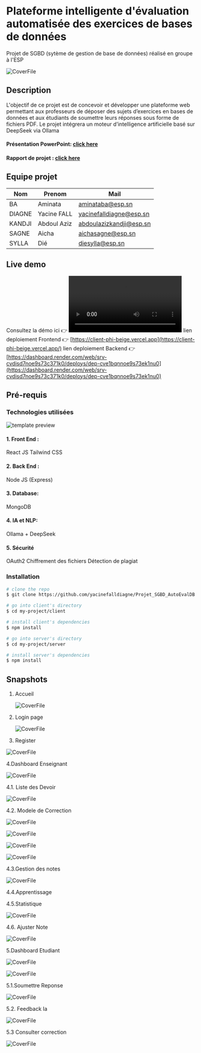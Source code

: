 # Plateforme intelligente d'évaluation automatisée des exercices de bases de données

Projet de SGBD (sytème de gestion de base de données) réalisé en groupe à l'ESP

![CoverFile](screenshots/cover.png)

## Description

L'objectif de ce projet est de concevoir et développer une plateforme web permettant aux professeurs de déposer des sujets d’exercices en bases de données et aux étudiants de soumettre leurs réponses sous forme de fichiers PDF. Le projet intégrera un moteur d’intelligence artificielle basé sur DeepSeek via Ollama

#### Présentation PowerPoint: [click here](https://docs.google.com/presentation/d/1d46KOFQ03woHup8jB9OGuX279hMweZSu3i3uLnbdmrg/edit?usp=sharing) <br>

#### Rapport de projet : [click here](https://docs.google.com/document/d/1mHV5iMTsdMGgk3-IY0vaUpcdU9FVqR830LmGinHtauU/edit?usp=sharing)

## Equipe projet

| Nom    | Prenom      | Mail                                                      |
| ------ | ----------- | --------------------------------------------------------- |
| BA     | Aminata     | [aminataba@esp.sn](mailto:aminataba@esp.sn)               |
| DIAGNE | Yacine FALL | [yacinefalldiagne@esp.sn](mailto:yacinefalldiagne@esp.sn) |
| KANDJI | Abdoul Aziz | [abdoulazizkandji@esp.sn](mailto:abdoulazizkandji@esp.sn) |
| SAGNE  | Aicha       | [aichasagne@esp.sn](mailto:aichasagne@esp.sn)             |
| SYLLA  | Dié         | [diesylla@esp.sn](mailto:diesylla@esp.sn)                 |

## Live demo

Consultez la démo ici 👉️     ![CoverFile](screenshots/sgbd.wmv) 
lien deploiement Frontend 👉️ [https://client-phi-beige.vercel.app](https://client-phi-beige.vercel.app/) 
lien deploiement Backend 👉️ [https://dashboard.render.com/web/srv-cvdisd7noe9s73c371k0/deploys/dep-cve1bqnnoe9s73ek1nu0](https://dashboard.render.com/web/srv-cvdisd7noe9s73c371k0/deploys/dep-cve1bqnnoe9s73ek1nu0)

## Pré-requis

### Technologies utilisées

![template preview](https://github.com/yacinefalldiagne/Projet_SGBD_AutoEvalDB/blob/amina/screenshots/technologies.png)

#### 1. Front End :

React JS
Tailwind CSS

#### 2. Back End :

Node JS (Express)

#### 3. Database:

MongoDB

#### 4. IA et NLP:

Ollama + DeepSeek

#### 5. Sécurité

OAuth2
Chiffrement des fichiers
Détection de plagiat

### Installation

```bash
# clone the repo
$ git clone https://github.com/yacinefalldiagne/Projet_SGBD_AutoEvalDB.git my-project

# go into client's directory
$ cd my-project/client

# install client's dependencies
$ npm install

# go into server's directory
$ cd my-project/server

# install server's dependencies
$ npm install
```

## Snapshots

1. Accueil

   ![CoverFile](screenshots/accueil.png)

<!-- ![homepg](https://github.com/Ousmane-java/projetSGBD/blob/main/snapshots/accueil.png) -->

2. Login page

   ![CoverFile](screenshots/login.png)

<!-- ![loginpg](https://github.com/Ousmane-java/projetSGBD/blob/main/snapshots/page-connexion.png) -->

3. Register

![CoverFile](screenshots/register.png)

4.Dashboard Enseignant

![CoverFile](screenshots/add_file.png)

4.1. Liste des Devoir

![CoverFile](screenshots/listeDevoirEnseignant.jpg)


4.2. Modele de Correction

![CoverFile](screenshots/correctionEnseignant.jpg)


![CoverFile](screenshots/view_pdf.png)


![CoverFile](screenshots/ajusterNoteEnseignant.jpg)


![CoverFile](screenshots/ModelcorrectionEnseignant.jpg)



4.3.Gestion des notes

![CoverFile](screenshots/GestionNote.jpg)


4.4.Apprentissage

4.5.Statistique

![CoverFile](screenshots/Statistique.png)

4.6. Ajuster Note 

![CoverFile](screenshots/ajusterNoteEnseignant.jpg)



5.Dashboard Etudiant

![CoverFile](screenshots/etudiantDash.jpg)

![CoverFile](screenshots/Eudiant.png)

5.1.Soumettre Reponse

![CoverFile](screenshots/soumissionReponse.jpg)

5.2. Feedback Ia

![CoverFile](screenshots/FeedbackIA.jpg)

5.3 Consulter correction 

![CoverFile](screenshots/consultercorrectionEtudiant.jpg)











